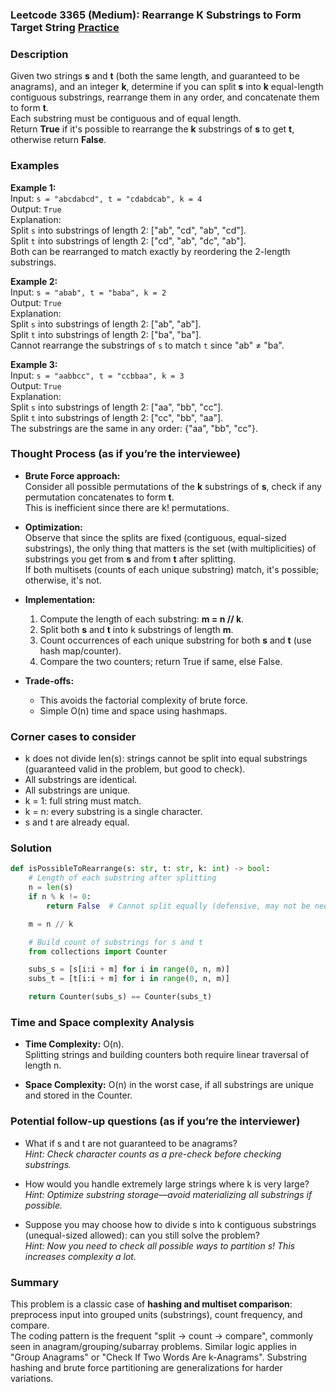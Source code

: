 ### Leetcode 3365 (Medium): Rearrange K Substrings to Form Target String [Practice](https://leetcode.com/problems/rearrange-k-substrings-to-form-target-string)

### Description  
Given two strings **s** and **t** (both the same length, and guaranteed to be anagrams), and an integer **k**, determine if you can split **s** into **k** equal-length contiguous substrings, rearrange them in any order, and concatenate them to form **t**.  
Each substring must be contiguous and of equal length.  
Return **True** if it's possible to rearrange the **k** substrings of **s** to get **t**, otherwise return **False**.

### Examples  

**Example 1:**  
Input: `s = "abcdabcd", t = "cdabdcab", k = 4`  
Output: `True`  
Explanation:  
Split `s` into substrings of length 2: ["ab", "cd", "ab", "cd"].  
Split `t` into substrings of length 2: ["cd", "ab", "dc", "ab"].  
Both can be rearranged to match exactly by reordering the 2-length substrings.

**Example 2:**  
Input: `s = "abab", t = "baba", k = 2`  
Output: `True`  
Explanation:  
Split `s` into substrings of length 2: ["ab", "ab"].  
Split `t` into substrings of length 2: ["ba", "ba"].  
Cannot rearrange the substrings of `s` to match `t` since "ab" ≠ "ba".

**Example 3:**  
Input: `s = "aabbcc", t = "ccbbaa", k = 3`  
Output: `True`  
Explanation:  
Split `s` into substrings of length 2: ["aa", "bb", "cc"].  
Split `t` into substrings of length 2: ["cc", "bb", "aa"].  
The substrings are the same in any order: {"aa", "bb", "cc"}.

### Thought Process (as if you’re the interviewee)  

- **Brute Force approach:**  
    Consider all possible permutations of the **k** substrings of **s**, check if any permutation concatenates to form **t**.  
    This is inefficient since there are k! permutations.

- **Optimization:**  
    Observe that since the splits are fixed (contiguous, equal-sized substrings), the only thing that matters is the set (with multiplicities) of substrings you get from **s** and from **t** after splitting.  
    If both multisets (counts of each unique substring) match, it's possible; otherwise, it's not.

- **Implementation:**  
    1. Compute the length of each substring: **m = n // k**.
    2. Split both **s** and **t** into k substrings of length **m**.
    3. Count occurrences of each unique substring for both **s** and **t** (use hash map/counter).
    4. Compare the two counters; return True if same, else False.

- **Trade-offs:**  
    - This avoids the factorial complexity of brute force.
    - Simple O(n) time and space using hashmaps.

### Corner cases to consider  
- k does not divide len(s): strings cannot be split into equal substrings (guaranteed valid in the problem, but good to check).
- All substrings are identical.
- All substrings are unique.
- k = 1: full string must match.
- k = n: every substring is a single character.
- s and t are already equal.

### Solution

```python
def isPossibleToRearrange(s: str, t: str, k: int) -> bool:
    # Length of each substring after splitting
    n = len(s)
    if n % k != 0:
        return False  # Cannot split equally (defensive, may not be needed if constraints guarantee)

    m = n // k

    # Build count of substrings for s and t
    from collections import Counter

    subs_s = [s[i:i + m] for i in range(0, n, m)]
    subs_t = [t[i:i + m] for i in range(0, n, m)]

    return Counter(subs_s) == Counter(subs_t)
```

### Time and Space complexity Analysis  

- **Time Complexity:** O(n).  
  Splitting strings and building counters both require linear traversal of length n.

- **Space Complexity:** O(n) in the worst case, if all substrings are unique and stored in the Counter.

### Potential follow-up questions (as if you’re the interviewer)  

- What if s and t are not guaranteed to be anagrams?  
  *Hint: Check character counts as a pre-check before checking substrings.*

- How would you handle extremely large strings where k is very large?  
  *Hint: Optimize substring storage—avoid materializing all substrings if possible.*

- Suppose you may choose how to divide s into k contiguous substrings (unequal-sized allowed): can you still solve the problem?  
  *Hint: Now you need to check all possible ways to partition s! This increases complexity a lot.*

### Summary
This problem is a classic case of **hashing and multiset comparison**: preprocess input into grouped units (substrings), count frequency, and compare.  
The coding pattern is the frequent "split → count → compare", commonly seen in anagram/grouping/subarray problems. Similar logic applies in "Group Anagrams" or "Check If Two Words Are k-Anagrams". Substring hashing and brute force partitioning are generalizations for harder variations.
